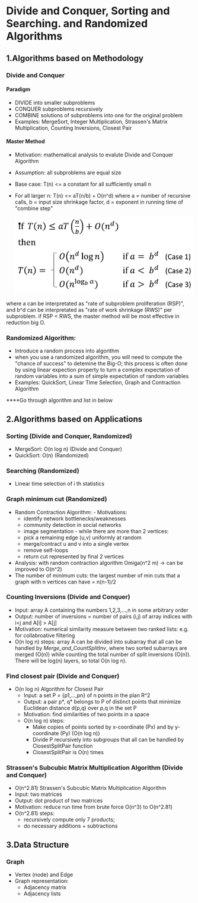 # Divide and Conquer, Sorting and Searching. and Randomized Algorithms
## 1.Algorithms based on Methodology
  ### Divide and Conquer 
  #### Paradigm
  - DIVIDE into smaller subproblems
  - CONQUER subproblems recursively
  - COMBINE solutions of subproblems into one for the original problem
  - Examples: MergeSort, Integer Multiplication, Strassen's Matrix Multiplication, Counting Inversions, Closest Pair
  
  #### Master Method
  - Motivation: mathematical analysis to evalute Divide and Conquer Algorithm
  - Assumption: all subproblems are equal size
  - Base case: T(n) <= a constant for all sufficiently small n
  - For all larger n:
    T(n) <= aT(n/b) + O(n^d)
    where a = number of recursive calls, b = input size shrinkage factor, d = exponent in running time of "combine step"

       ![Notebook](https://github.com/supertime1/Stanford-Algorithm-Course/blob/master/Images/Master%20Method.png?raw=true)

   where a can be interpretated as "rate of subproblem proliferation (RSP)", and b^d can be interpretated as "rate of work shrinkage (RWS)" per subproblem.
   if RSP < RWS, the master method will be most effective in reduction big O.

  ### Randomized Algorithm: 
  - Introduce a random process into algorithm
  - when you use a randomized algorithm, you will need to compute the "chance of success" to detemine the Big-O; this process is often done by using linear expection property to turn a complex expectation of random variables into a sum of simple expectation of random variables
  - Examples: QuickSort, Linear Time Selection, Graph and Contraction Algorithm 


****Go through algorithm and list in below

## 2.Algorithms based on Applications
  ### Sorting (Divide and Conquer, Randomized)
  - MergeSort: O(n log n) (Divide and Conquer)
  - QuickSort: O(n) (Randomized)
  ### Searching (Randomized)
  - Linear time selection of i th statistics
  
  ### Graph minimum cut (Randomized)
   - Random Contraction Algorithm:
    - Motivations:
      - identify network bottlenecks/weaknesses
      - community detection in social networks
      - image segmentation
    - while there are more than 2 vertices:
      - pick a remaining edge (u,v) uniformly at random
      - merge/contract u and v into a single vertex
      - remove self-loops
      - return cut represented by final 2 vertices
   - Analysis: with random contraction algorithm  Omiga(n^2 m) -> can be improved to O(n^2) 
   - The number of minimum cuts: the largest number of min cuts that a graph with n vertices can have = n(n-1)/2
  ### Counting Inversions (Divide and Conquer)
  - Input: array A containing the numbers 1,2,3,...,n in some arbitrary order
  - Output: number of inversions = number of pairs (i,j) of array indices with i<j and A[i] > A[j]
  - Motivation: numerical similarity measure between two ranked lists: e.g. for collabroative filtering
  - O(n log n) steps: array A can be divided into subarray that all can be handled by *Merge_and_CountSplitInv*, where two sorted subarrays are merged (O(n)) while counting the total number of split inversions (O(n)). There will be log(n) layers, so total O(n log n).
  ### Find closest pair (Divide and Conquer)
  - O(n log n) Algorithm for Closest Pair
    - Input: a set P = {p1,...,pn} of n points in the plan R^2
    - Output: a pair p*, q* belongs to P of distinct points that minimize Euclidean distance d(p,q) over p,q in the set P
    - Motivation: find similarities of two points in a space
    - O(n log n) steps: 
      - Make copies of points sorted by x-coordinate (Px) and by y-coordinate (Py) (O(n log n))
      - Divide P recursively into subgroups that all can be handled by ClosestSplitPair function
      - ClosestSplitPair is O(n) times
  ### Strassen's Subcubic Matrix Multiplication Algorithm (Divide and Conquer)
  - O(n^2.81) Strassen's Subcubic Matrix Multiplication Algorithm
  - Input: two matrices
  - Output: dot product of two matrices
  - Motivation: reduce run time from brute force O(n^3) to O(n^2.81)
  - O(n^2.81) steps: 
    - recursively compute only 7 products; 
    - do necessary additions + subtractions

## 3.Data Structure
  ### Graph
  - Vertex (node) and Edge
  - Graph representation:
    - Adjacency matrix
    - Adjacency lists
 
